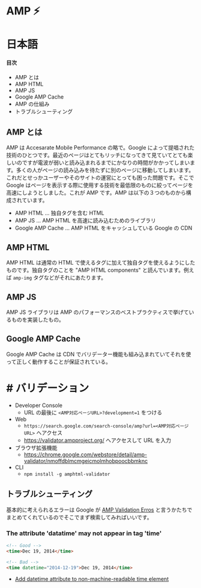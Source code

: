# AMP ⚡

# 日本語

#### 目次

* AMP とは
* AMP HTML
* AMP JS
* Google AMP Cache
* AMP の仕組み
* トラブルシューティング

## AMP とは

AMP は Accesarate Mobile Performance の略で。Google によって提唱された技術のひとつです。最近のページはとてもリッチになってきて見ていてとても楽しいのですが電波が弱いと読み込まれるまでにかなりの時間がかかってしまいます。多くの人がページの読み込みを待たずに別のページに移動してしまいます。これだとせっかユーザーやそのサイトの運営にとっても困った問題です。そこで Google はページを表示する際に使用する技術を最低限のものに絞ってページを高速にしようとしました。これが AMP です。AMP は以下の３つのものから構成されています。

* AMP HTML ... 独自タグを含む HTML
* AMP JS ... AMP HTML を高速に読み込むためのライブラリ
* Google AMP Cache ... AMP HTML をキャッシュしている Google の CDN

## AMP HTML

AMP HTML は通常の HTML で使えるタグに加えて独自タグを使えるようにしたものです。独自タグのことを "AMP HTML components" と読んでいます。例えば `amp-img` タグなどがそれにあたります。

## AMP JS

AMP JS ライブラリは AMP のパフォーマンスのベストプラクティスで挙げているものを実装したもの。

## Google AMP Cache 

Google AMP Cache は CDN でバリデーター機能も組み込まれていてそれを使って正しく動作することが保証されている。


 # # バリデーション

* Developer Console
  * URL の最後に `<AMP対応ページURL>?development=1` をつける
* Web 
  * `https://search.google.com/search-console/amp?url=<AMP対応ページURL>` へアクセス  
  * https://validator.ampproject.org/ へアクセスして URL を入力
* ブラウザ拡張機能
  * https://chrome.google.com/webstore/detail/amp-validator/nmoffdblmcmgeicmolmhobpoocbbmknc
* CLI
  * `npm install -g amphtml-validator`

## トラブルシューティング

基本的に考えられるエラーは Google が [AMP Validation Erros](https://www.ampproject.org/docs/reference/validation_errors) と言うかたちでまとめてくれているのでそこでまず検索してみればいいです。

### The attribute 'datatime' may not appear in tag 'time'

```html
<!-- Good -->
<time>Dec 19, 2014</time>

<!-- Bad -->
<time datetime="2014-12-19">Dec 19, 2014</time>
```

- [Add datetime attribute to non-machine-readable time element](https://github.com/hail2u/html-best-practices#add-datetime-attribute-to-non-machine-readable-time-element)


